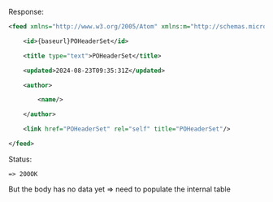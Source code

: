 Response: 

```XML
<feed xmlns="http://www.w3.org/2005/Atom" xmlns:m="http://schemas.microsoft.com/ado/2007/08/dataservices/metadata" xmlns:d="http://schemas.microsoft.com/ado/2007/08/dataservices" xml:base="{baseurl}">

    <id>{baseurl}POHeaderSet</id>

    <title type="text">POHeaderSet</title>

    <updated>2024-08-23T09:35:31Z</updated>

    <author>

        <name/>

    </author>

    <link href="POHeaderSet" rel="self" title="POHeaderSet"/>

</feed>
```

Status:
```HTTP
=> 200OK
```

But the body has no data yet => need to populate the internal table